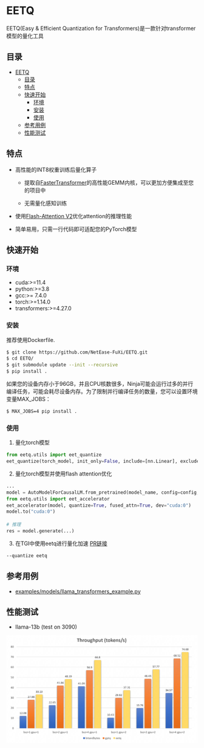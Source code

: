 # EETQ

EETQ(Easy & Efficient Quantization for Transformers)是一款针对transformer模型的量化工具

## 目录

- [EETQ](#eetq)
  - [目录](#目录)
  - [特点](#特点)
  - [快速开始](#快速开始)
    - [环境](#环境)
    - [安装](#安装)
    - [使用](#使用)
  - [参考用例](#参考用例)
  - [性能测试](#性能测试)

## 特点

- 高性能的INT8权重训练后量化算子

  * 提取自[FasterTransformer](https://github.com/NVIDIA/FasterTransformer/tree/main/src/fastertransformer/kernels/cutlass_kernels/fpA_intB_gemm)的高性能GEMM内核，可以更加方便集成至您的项目中

  * 无需量化感知训练

- 使用[Flash-Attention V2](https://github.com/Dao-AILab/flash-attention)优化attention的推理性能

- 简单易用，只需一行代码即可适配您的PyTorch模型
## 快速开始

### 环境

* cuda:>=11.4
* python:>=3.8 
* gcc:>= 7.4.0 
* torch:>=1.14.0 
* transformers:>=4.27.0

### 安装
推荐使用Dockerfile.
```bash
$ git clone https://github.com/NetEase-FuXi/EETQ.git
$ cd EETQ/
$ git submodule update --init --recursive
$ pip install .
```
如果您的设备内存小于96GB，并且CPU核数很多，Ninja可能会运行过多的并行编译任务，可能会耗尽设备内存。为了限制并行编译任务的数量，您可以设置环境变量MAX_JOBS：
```bash
$ MAX_JOBS=4 pip install .
```
### 使用
1. 量化torch模型
```python
from eetq.utils import eet_quantize
eet_quantize(torch_model, init_only=False, include=[nn.Linear], exclude=["lm_head"], device="cuda:0")
```


2. 量化torch模型并使用flash attention优化
```python
...
model = AutoModelForCausalLM.from_pretrained(model_name, config=config, torch_dtype=torch.float16)
from eetq.utils import eet_accelerator
eet_accelerator(model, quantize=True, fused_attn=True, dev="cuda:0")
model.to("cuda:0")

# 推理
res = model.generate(...)

```

3. 在TGI中使用eetq进行量化加速
[PR链接](https://github.com/huggingface/text-generation-inference/pull/1018)
```bash
--quantize eetq
```

## 参考用例

- [examples/models/llama_transformers_example.py](examples/models/llama_transformers_example.py)

## 性能测试

- llama-13b (test on 3090)

<img src="./docs/images/benchmark.png" style="zoom:50%;" />
